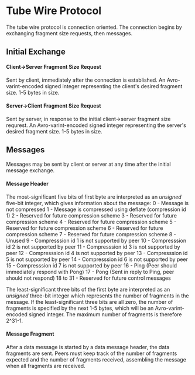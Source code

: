 # Tube Wire Protocol

The tube wire protocol is connection oriented. The connection begins
by exchanging fragment size requests, then messages.

## Initial Exchange

#### Client->Server Fragment Size Request
Sent by client, immediately after the connection is established.
An Avro-varint-encoded signed integer representing the client's desired
fragment size. 1-5 bytes in size.

#### Server->Client Fragment Size Request
Sent by server, in response to the initial client->server fragment size
requrest. An Avro-varint-encoded signed integer representing the server's desired
fragment size. 1-5 bytes in size.

## Messages
Messages may be sent by client or server at any time after the initial
message exchange.

#### Message Header
The most-significant five bits of first byte are interpreted as an
*unsigned* five-bit integer, which gives information about the
message:
0 - Message is not compressed
1 - Message is compressed using deflate (compression id 1)
2 - Reserved for future compression scheme
3 - Reserved for future compression scheme
4 - Reserved for future compression scheme
5 - Reserved for future compression scheme
6 - Reserved for future compression scheme
7 - Reserved for future compression scheme
8 - Unused
9 - Compresssion id 1 is not supported by peer
10 - Compresssion id 2 is not supported by peer
11 - Compresssion id 3 is not supported by peer
12 - Compresssion id 4 is not supported by peer
13 - Compresssion id 5 is not supported by peer
14 - Compresssion id 6 is not supported by peer
15 - Compresssion id 7 is not supported by peer
16 - Ping (Peer should immediately respond with Pong)
17 - Pong (Sent in reply to Ping, peer should not respond)
18 to 31 - Reserved for future control messages

The least-significant three bits of the first byte are interpreted as an
*unsigned* three-bit integer which represents the number of
fragments in the message. If the least-significant three bits are all zero,
the number of fragments is specified by the next 1-5 bytes, which will be
an Avro-varint-encoded signed integer. The maximum number of fragments is therefore
2^31-1.

#### Message Fragment
After a data message is started by a data message header, the data fragments
are sent. Peers must keep track of the number of fragments expected and the
number of fragments received, assembling the message when all fragments are
received.
